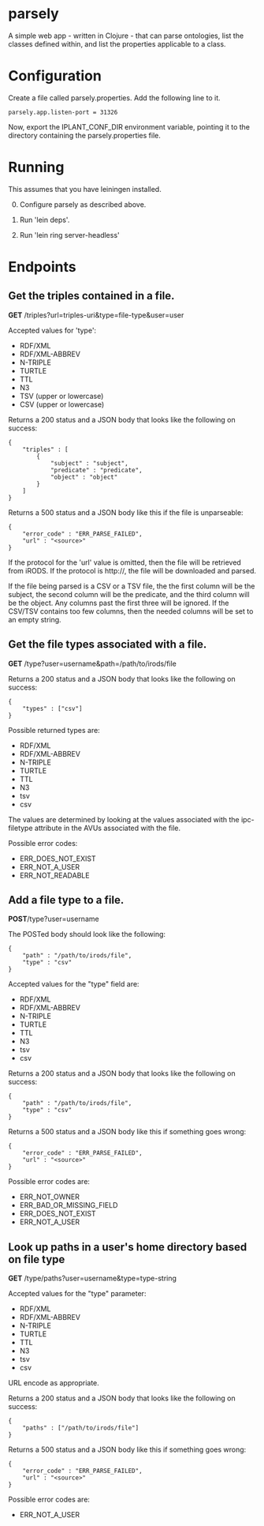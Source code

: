 # parsely

A simple web app - written in Clojure - that can parse ontologies, list the classes defined within, and list the properties applicable to  a class.

# Configuration

Create a file called parsely.properties. Add the following line to it.

    parsely.app.listen-port = 31326

Now, export the IPLANT_CONF_DIR environment variable, pointing it to the directory containing the parsely.properties file.

# Running

This assumes that you have leiningen installed.

0. Configure parsely as described above.

1. Run 'lein deps'.

2. Run 'lein ring server-headless'

# Endpoints

## Get the triples contained in a file.

__GET__ /triples?url=triples-uri&type=file-type&user=user

Accepted values for 'type':

* RDF/XML
* RDF/XML-ABBREV
* N-TRIPLE
* TURTLE
* TTL
* N3
* TSV (upper or lowercase)
* CSV (upper or lowercase)

Returns a 200 status and a JSON body that looks like the following on success:

    {
        "triples" : [
            {
                "subject" : "subject",
                "predicate" : "predicate",
                "object" : "object"
            }
        ]
    }

Returns a 500 status and a JSON body like this if the file is unparseable:

    {
        "error_code" : "ERR_PARSE_FAILED",
        "url" : "<source>"
    }

If the protocol for the 'url' value is omitted, then the file will be
retrieved from iRODS. If the protocol is http://, the file will be downloaded and parsed.

If the file being parsed is a CSV or a TSV file, the the first column will be the subject,
the second column will be the predicate, and the third column will be the object. Any
columns past the first three will be ignored. If the CSV/TSV contains too few columns, then
the needed columns will be set to an empty string.

## Get the file types associated with a file.

__GET__ /type?user=username&path=/path/to/irods/file

Returns a 200 status and a JSON body that looks like the following on success:

    {
        "types" : ["csv"]
    }

Possible returned types are:

* RDF/XML
* RDF/XML-ABBREV
* N-TRIPLE
* TURTLE
* TTL
* N3
* tsv
* csv

The values are determined by looking at the values associated with the ipc-filetype attribute in the AVUs
associated with the file.

Possible error codes:

* ERR_DOES_NOT_EXIST
* ERR_NOT_A_USER
* ERR_NOT_READABLE

## Add a file type to a file.

__POST__/type?user=username

The POSTed body should look like the following:

    {
        "path" : "/path/to/irods/file",
        "type" : "csv"
    }

Accepted values for the "type" field are:

* RDF/XML
* RDF/XML-ABBREV
* N-TRIPLE
* TURTLE
* TTL
* N3
* tsv
* csv

Returns a 200 status and a JSON body that looks like the following on success:

    {
        "path" : "/path/to/irods/file",
        "type" : "csv"
    }

Returns a 500 status and a JSON body like this if something goes wrong:

    {
        "error_code" : "ERR_PARSE_FAILED",
        "url" : "<source>"
    }

Possible error codes are:

* ERR_NOT_OWNER
* ERR_BAD_OR_MISSING_FIELD
* ERR_DOES_NOT_EXIST
* ERR_NOT_A_USER

## Look up paths in a user's home directory based on file type

__GET__ /type/paths?user=username&type=type-string

Accepted values for the "type" parameter:

* RDF/XML
* RDF/XML-ABBREV
* N-TRIPLE
* TURTLE
* TTL
* N3
* tsv
* csv

URL encode as appropriate.

Returns a 200 status and a JSON body that looks like the following on success:

    {
        "paths" : ["/path/to/irods/file"]
    }

Returns a 500 status and a JSON body like this if something goes wrong:

    {
        "error_code" : "ERR_PARSE_FAILED",
        "url" : "<source>"
    }

Possible error codes are:

* ERR_NOT_A_USER

